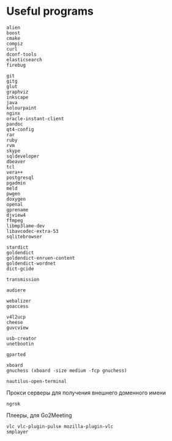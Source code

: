 # Useful programs

    alien
    boost
    cmake
    compiz
    curl
    dconf-tools
    elasticsearch
    firebug

    git
    gitg
    glut
    graphviz
    inkscape
    java
    kolourpaint
    nginx
    oracle-instant-client
    pandoc
    qt4-config
    rar
    ruby
    rvm
    skype
    sqldeveloper
    dbeaver
    tcl
    vera++
    postgresql
    pgadmin
    meld
    pwgen
    doxygen
    openal
    gprename
    djview4
    ffmpeg
    libmp3lame-dev
    libavcodec-extra-53
    sqlitebrowser

    stardict
    goldendict
    goldendict-enruen-content
    goldendict-wordnet
    dict-gcide

    transmission

    audiere

    webalizer
    goaccess

    v4l2ucp
    cheese
    guvcview

    usb-creator
    unetbootin

    gparted

    xboard
    gnuchess (xboard -size medium -fcp gnuchess)

    nautilus-open-terminal

Прокси серверы для получения внешнего доменного имени

    ngrok

Плееры, для Go2Meeting

    vlc vlc-plugin-pulse mozilla-plugin-vlc
    smplayer
